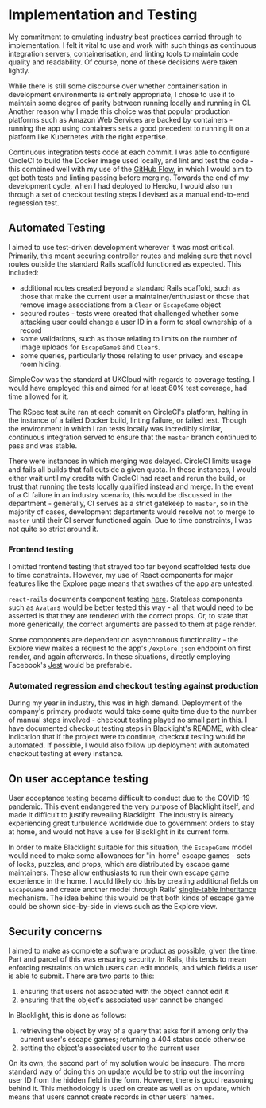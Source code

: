 # Implementation and Testing

<!--
In addition to illustrating "coding traps", this should highlight particular
novel aspects to algorithms. Testing should be according to the scheme presented
in the Analysis chapter and should follow some suitable model - e.g. category
partition, state machine-based. Both functional testing and user-acceptance
testing are appropriate. For experimental/investigative projects, techniques
developed should be evaluated against a standard result set for calibration, as
well as the "live" data set. For theoretical projects, the relative
power/expressiveness of the theory should be evaluated with respect to competing
approaches.
-->

My commitment to emulating industry best practices carried through to
implementation. I felt it vital to use and work with such things as continuous
integration servers, containerisation, and linting tools to maintain code
quality and readability. Of course, none of these decisions were taken lightly. 

While there is still some discourse over whether containerisation in development
environments is entirely appropriate, I chose to use it to maintain some degree
of parity between running locally and running in CI. Another reason why I made
this choice was that popular production platforms such as Amazon Web Services
are backed by containers - running the app using containers sets a good
precedent to running it on a platform like Kubernetes with the right expertise.

Continuous integration tests code at each commit. I was able to configure
CircleCI to build the Docker image used locally, and lint and test the code -
this combined well with my use of the <!-- TODO: Cite! --> [GitHub
Flow](https://guides.github.com/introduction/flow/), in which I would aim to get
both tests and linting passing before merging. Towards the end of my development
cycle, when I had deployed to Heroku, I would also run through a set of checkout
testing steps I devised as a manual end-to-end regression test.

## Automated Testing

I aimed to use test-driven development wherever it was most critical. Primarily,
this meant securing controller routes and making sure that novel routes outside
the standard Rails scaffold functioned as expected. This included:

- additional routes created beyond a standard Rails scaffold, such as those that
  make the current user a maintainer/enthusiast or those that remove image
  associations from a `Clear` or `EscapeGame` object
- secured routes - tests were created that challenged whether some attacking
  user could change a user ID in a form to steal ownership of a record
- some validations, such as those relating to limits on the number of image
  uploads for `EscapeGame`s and `Clear`s.
- some queries, particularly those relating to user privacy and escape room
  hiding.

SimpleCov was the standard at UKCloud with regards to coverage testing. I would
have employed this and aimed for at least 80% test coverage, had time allowed
for it.

The RSpec test suite ran at each commit on CircleCI's platform, halting in the
instance of a failed Docker build, linting failure, or failed test. Though the
environment in which I ran tests locally was incredibly similar, continuous
integration served to ensure that the `master` branch continued to pass and was
stable.

There were instances in which merging was delayed. CircleCI limits usage and
fails all builds that fall outside a given quota. In these instances, I
would either wait until my credits with CircleCI had reset and rerun the build,
or trust that running the tests locally qualified instead and merge. In the
event of a CI failure in an industry scenario, this would be discussed in the
department - generally, CI serves as a strict gatekeep to `master`, so in the
majority of cases, development departments would resolve not to merge to
`master` until their CI server functioned again. Due to time constraints, I was
not quite so strict around it.

### Frontend testing

I omitted frontend testing that strayed too far beyond scaffolded tests due to
time constraints. However, my use of React components for major features like
the Explore page means that swathes of the app are untested.

`react-rails` documents component testing <!-- TODO: cite -->
[here](https://github.com/reactjs/react-rails/blob/d5da11129459cd75fd003c75319b1f7440c37322/README.md#test-component).
Stateless components such as `Avatar`s would be better tested this way - all
that would need to be asserted is that they are rendered with the correct props.
Or, to state that more generically, the correct arguments are passed to them at
page render.

Some components are dependent on asynchronous functionality - the Explore view
makes a request to the app's `/explore.json` endpoint on first render, and again
afterwards. In these situations, directly employing Facebook's
[Jest](https://jestjs.io) would be preferable.

### Automated regression and checkout testing against production

During my year in industry, this was in high demand. Deployment of the company's
primary products would take some quite time due to the number of manual steps
involved - checkout testing played no small part in this. I have documented
checkout testing steps in Blacklight's README, with clear indication that if the
project were to continue, checkout testing would be automated. If possible, I
would also follow up deployment with automated checkout testing at every
instance.

## On user acceptance testing

User acceptance testing became difficult to conduct due to the COVID-19
pandemic. This event endangered the very purpose of Blacklight itself, and made
it difficult to justify revealing Blacklight. The industry is already
experiencing great turbulence worldwide due to government orders to stay at
home, and would not have a use for Blacklight in its current form.

In order to make Blacklight suitable for this situation, the `EscapeGame` model
would need to make some allowances for "in-home" escape games - sets of locks,
puzzles, and props, which are distributed by escape game maintainers. These
allow enthusiasts to run their own escape game experience in the home. I would
likely do this by creating additional fields on `EscapeGame` and create another
model through Rails' [single-table
inheritance](https://api.rubyonrails.org/classes/ActiveRecord/Inheritance.html)
mechanism. The idea behind this would be that both kinds of escape game could be
shown side-by-side in views such as the Explore view. 

## Security concerns

I aimed to make as complete a software product as possible, given the time. Part
and parcel of this was ensuring security. In Rails, this tends to mean enforcing
restraints on which users can edit models, and which fields a user is able to
submit. There are two parts to this:

1. ensuring that users not associated with the object cannot edit it
2. ensuring that the object's associated user cannot be changed

In Blacklight, this is done as follows:

1. retrieving the object by way of a query that asks for it among only the
   current user's escape games; returning a 404 status code otherwise
2. setting the object's associated user to the current user

On its own, the second part of my solution would be insecure. The more standard
way of doing this on update would be to strip out the incoming user ID from the
hidden field in the form. However, there is good reasoning behind it.
This methodology is used on create as well as on update, which means that users
cannot create records in other users' names.